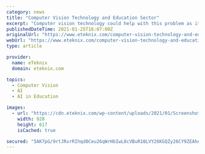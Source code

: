```yaml
---
category: news
title: "Computer Vision Technology and Education Sector"
excerpt: "Computer vision technology could help with this problem as it allows educators to customize how students learn. It gives them a way to observe students and measure their engagement so as to make ..."
publishedDateTime: 2021-01-25T16:07:00Z
originalUrl: "https://www.eteknix.com/computer-vision-technology-and-education-sector/"
webUrl: "https://www.eteknix.com/computer-vision-technology-and-education-sector/"
type: article

provider:
  name: eTeknix
  domain: eteknix.com

topics:
  - Computer Vision
  - AI
  - AI in Education

images:
  - url: "https://cdn.eteknix.com/wp-content/uploads/2021/01/Screenshot_3.jpg"
    width: 928
    height: 617
    isCached: true

secured: "5AK7pG/9rtJRxrRIhqd0Ceu26qWrHbIwL0cVBuR10LVY26KGQZy26CY9ZEAheP782dJc76WmjII3iixggeBm1x6LZfbcBAuIVmAihIiyUTknUMlcdbPjerDYcjvsBGL9LfkHOJLXLY4yXAvOdeoTGdi+0+kC5LVR1JFGiv5xhzouUl1KLrrviH9O351I16kzecvY1xY14o0TPpKfsKscRxllGMOqMuOK0Gb+uV+0P0ntmZOchYD/pPi0h22GACSOv9ctwH4ORNZVlVgOkbtqUdkqWorywR8bX6pJRnwwytGzH5rZwvR4k/cXZoEG77ebPc3RWcCBr83nWtSaChL2k6U1DKvlzQEzuW9MkA1rW6A=;DlJcj7DyhIF4K5Z1p6cnZw=="
---
```


